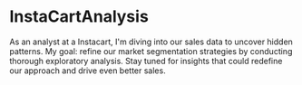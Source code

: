 # InstaCartAnalysis
As an analyst at a  Instacart, I'm diving into our sales data to uncover hidden patterns. My goal: refine our market segmentation strategies by conducting thorough exploratory analysis. Stay tuned for insights that could redefine our approach and drive even better sales.
